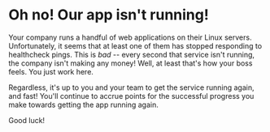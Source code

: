 Oh no! Our app isn't running!
=============================

Your company runs a handful of web applications on their Linux servers.
Unfortunately, it seems that at least one of them has stopped responding to
healthcheck pings. This is *bad* -- every second that service isn't running, the
company isn't making any money! Well, at least that's how your boss feels. You
just work here.

Regardless, it's up to you and your team to get the service running again, and
fast! You'll continue to accrue points for the successful progress you make
towards getting the app running again.

Good luck!
